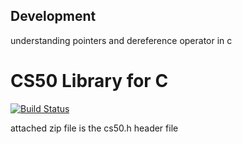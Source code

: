 ## Development
understanding pointers and dereference operator in c

# CS50 Library for C

[![Build Status](https://travis-ci.org/cs50/libcs50.svg?branch=master)](https://travis-ci.org/cs50/libcs50)

attached zip file is the cs50.h header file